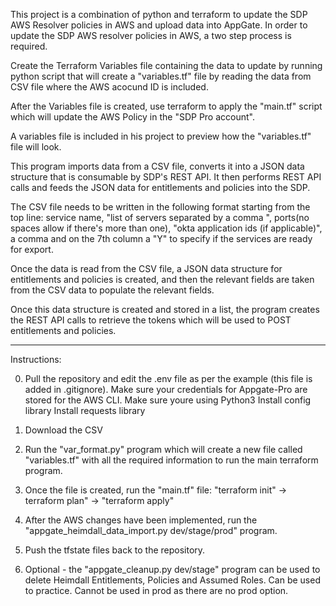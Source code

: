 This project is a combination of python and terraform to update the SDP AWS Resolver policies in AWS and upload data into AppGate.
In order to update the SDP AWS resolver policies in AWS, a two step process is
required.


Create the Terraform Variables file containing the data to update by running
python script that will create a "variables.tf" file by reading the data from
CSV file where the AWS acocund ID is included.


After the Variables file is created, use terraform to apply the "main.tf"
script which will update the AWS Policy in the "SDP Pro account".


A variables file is included in his project to preview how the "variables.tf" file
will look.

This program imports data from a CSV file, converts it into a JSON data structure that is consumable by SDP's REST API.
It then performs REST API calls and feeds the JSON data for entitlements and policies into the SDP.

The CSV file needs to be written in the following format starting from the top line:
service name, "list of servers separated by a comma ", ports(no spaces allow if there's more than one), "okta application ids (if applicable)", a comma
and on the 7th column a "Y" to specify if the services are ready for export.

Once the data is read from the CSV file, a JSON data structure for entitlements and policies is created, and then the relevant fields are taken from the
CSV data to populate the relevant fields.

Once this data structure is created and stored in a list, the program creates the REST API calls to retrieve the tokens which will be used to POST entitlements
and policies.

************************************************************************************************************************************************************************************

Instructions:

0. Pull the repository and edit the .env file as per the example (this file is added in .gitignore). 
   Make sure your credentials for Appgate-Pro are stored for the AWS CLI.
   Make sure youre using Python3
   Install config library
   Install requests library

1. Download the CSV 

2.  Run the "var_format.py" program which will create a new file called "variables.tf" with all the required information to run the main terraform program.

3. Once the file is created, run the "main.tf" file: "terraform init" -> terraform plan" -> "terraform apply"   

4. After the AWS changes have been implemented, run the "appgate_heimdall_data_import.py dev/stage/prod" program.

5. Push the tfstate files back to the repository. 

6. Optional - the "appgate_cleanup.py dev/stage" program can be used to delete Heimdall Entitlements, Policies and Assumed Roles. Can be used to practice. Cannot be used in prod as there are no    prod option.  
